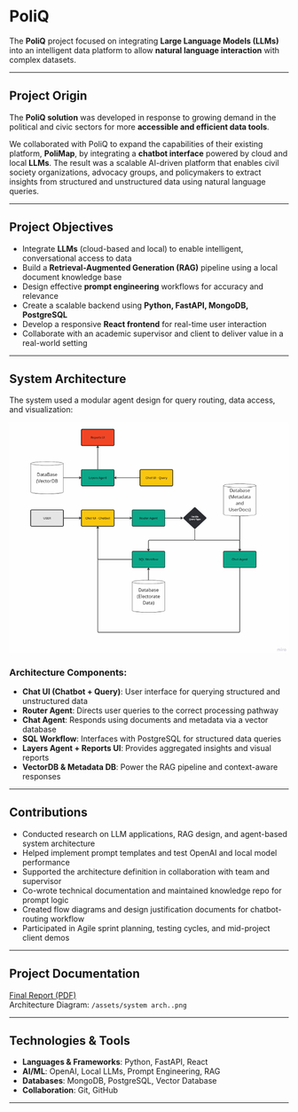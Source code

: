 # PoliQ

The **PoliQ** project focused on integrating **Large Language Models (LLMs)** into an intelligent data platform to allow **natural language interaction** with complex datasets.

---

## Project Origin

The **PoliQ solution** was developed in response to growing demand in the political and civic sectors for more **accessible and efficient data tools**. 

We collaborated with PoliQ to expand the capabilities of their existing platform, **PoliMap**, by integrating a **chatbot interface** powered by cloud and local **LLMs**. The result was a scalable AI-driven platform that enables civil society organizations, advocacy groups, and policymakers to extract insights from structured and unstructured data using natural language queries.

---

## Project Objectives

- Integrate **LLMs** (cloud-based and local) to enable intelligent, conversational access to data
- Build a **Retrieval-Augmented Generation (RAG)** pipeline using a local document knowledge base
- Design effective **prompt engineering** workflows for accuracy and relevance
- Create a scalable backend using **Python, FastAPI, MongoDB, PostgreSQL**
- Develop a responsive **React frontend** for real-time user interaction
- Collaborate with an academic supervisor and client to deliver value in a real-world setting

---

## System Architecture

The system used a modular agent design for query routing, data access, and visualization:

![System Architecture](assets/archDiagram.png)

### Architecture Components:
- **Chat UI (Chatbot + Query)**: User interface for querying structured and unstructured data
- **Router Agent**: Directs user queries to the correct processing pathway
- **Chat Agent**: Responds using documents and metadata via a vector database
- **SQL Workflow**: Interfaces with PostgreSQL for structured data queries
- **Layers Agent + Reports UI**: Provides aggregated insights and visual reports
- **VectorDB & Metadata DB**: Power the RAG pipeline and context-aware responses

---

## Contributions

- Conducted research on LLM applications, RAG design, and agent-based system architecture
- Helped implement prompt templates and test OpenAI and local model performance
- Supported the architecture definition in collaboration with team and supervisor
- Co-wrote technical documentation and maintained knowledge repo for prompt logic
- Created flow diagrams and design justification documents for chatbot-routing workflow
- Participated in Agile sprint planning, testing cycles, and mid-project client demos

---

## Project Documentation

[Final Report (PDF)](data/PoliQ_report.pdf)  
Architecture Diagram: `/assets/system arch..png`

---

## Technologies & Tools

- **Languages & Frameworks**: Python, FastAPI, React
- **AI/ML**: OpenAI, Local LLMs, Prompt Engineering, RAG
- **Databases**: MongoDB, PostgreSQL, Vector Database
- **Collaboration**: Git, GitHub

---
